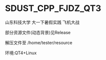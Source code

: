 # SDUST_CPP_FJDZ_QT3
山东科技大学 大一下暑假实践 飞机大战

部分资源文件(动态背景)见Release

解压文件至 /home/tester/resource

环境:QT4+Linux
